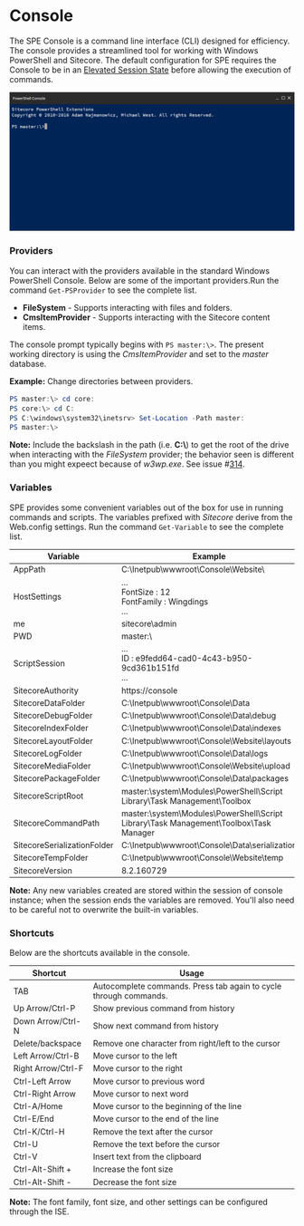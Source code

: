 # Console

The SPE Console is a command line interface (CLI) designed for efficiency. The console provides a streamlined tool for working with Windows PowerShell and Sitecore. The default configuration for SPE requires the Console to be in an [Elevated Session State](/security.md) before allowing the execution of commands.

[![PowerShell Console](images/screenshots/cli-empty.png)](https://youtu.be/1TLYyzTw01w "Click for a quick demo")

### Providers
You can interact with the providers available in the standard Windows PowerShell Console. Below are some of the important providers.Run the command ` Get-PSProvider ` to see the complete list.
 * **FileSystem** - Supports interacting with files and folders.
 * **CmsItemProvider** - Supports interacting with the Sitecore content items.

The console prompt typically begins with ` PS master:\> `. The present working directory is using the *CmsItemProvider* and set to the *master* database. 
 
 **Example:** Change directories between providers.
 ```powershell
 PS master:\> cd core:
 PS core:\> cd C:
 PS C:\windows\system32\inetsrv> Set-Location -Path master:
 PS master:\>
 ```
 **Note:** Include the backslash in the path (i.e. **C:\\**) to get the root of the drive when interacting with the *FileSystem* provider; the behavior seen is different than you might expeect because of *w3wp.exe*. See issue #[314][1].

### Variables
SPE provides some convenient variables out of the box for use in running commands and scripts. The variables prefixed with *Sitecore* derive from the Web.config settings. Run the command ` Get-Variable ` to see the complete list.

| **Variable** | **Example** |
| -------- | ----------- |
| AppPath  | C:\Inetpub\wwwroot\Console\Website\ |
| HostSettings | ... <br/> FontSize : 12 <br/> FontFamily : Wingdings <br/> ... |
| me        | sitecore\admin    |
| PWD       | master:\     |
| ScriptSession | ... <br/> ID : e9fedd64-cad0-4c43-b950-9cd361b151fd <br/> ... |
| SitecoreAuthority | https://console |
| SitecoreDataFolder    | C:\Inetpub\wwwroot\Console\Data    |
| SitecoreDebugFolder   | C:\Inetpub\wwwroot\Console\Data\debug  |
| SitecoreIndexFolder   | C:\Inetpub\wwwroot\Console\Data\indexes  |
| SitecoreLayoutFolder  | C:\Inetpub\wwwroot\Console\Website\layouts  |
| SitecoreLogFolder     | C:\Inetpub\wwwroot\Console\Data\logs  |
| SitecoreMediaFolder   | C:\Inetpub\wwwroot\Console\Website\upload  |
| SitecorePackageFolder | C:\Inetpub\wwwroot\Console\Data\packages  |
| SitecoreScriptRoot | master:\system\Modules\PowerShell\Script Library\Task Management\Toolbox |
| SitecoreCommandPath | master:\system\Modules\PowerShell\Script Library\Task Management\Toolbox\Task Manager |
| SitecoreSerializationFolder   | C:\Inetpub\wwwroot\Console\Data\serialization  |
| SitecoreTempFolder    | C:\Inetpub\wwwroot\Console\Website\temp  |
| SitecoreVersion | 8.2.160729 |

 **Note:** Any new variables created are stored within the session of console instance; when the session ends the variables are removed. You'll also need to be careful not to overwrite the built-in variables.
 
### Shortcuts
Below are the shortcuts available in the console.

| **Shortcut**  | **Usage** |
| --------  | ----- |
| TAB       | Autocomplete commands. Press tab again to cycle through commands.  |
| Up Arrow/Ctrl-P   | Show previous command from history    |
| Down Arrow/Ctrl-N | Show next command from history        |
| Delete/backspace  | Remove one character from right/left to the cursor    |
| Left Arrow/Ctrl-B | Move cursor to the left   |
| Right Arrow/Ctrl-F    | Move cursor to the right  |
| Ctrl-Left Arrow   | Move cursor to previous word  |
| Ctrl-Right Arrow  | Move cursor to next word  |
| Ctrl-A/Home       | Move cursor to the beginning of the line  |
| Ctrl-E/End        | Move cursor to the end of the line    |
| Ctrl-K/Ctrl-H     | Remove the text after the cursor  |
| Ctrl-U            | Remove the text before the cursor |
| Ctrl-V            | Insert text from the clipboard    |
| Ctrl-Alt-Shift +  | Increase the font size |
| Ctrl-Alt-Shift -  | Decrease the font size |

**Note:** The font family, font size, and other settings can be configured through the ISE.

[1]: https://github.com/SitecorePowerShell/Console/issues/314